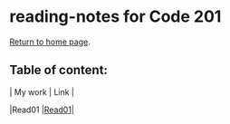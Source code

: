 # reading-notes for Code 201

[Return to home page](https://momansi96.github.io/reading-notes/).


## Table of content: 

| My work | Link |

|Read01   |[Read01](https://momansi96.github.io/reading-notes/Read01)|

